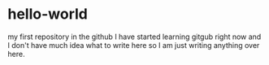 # hello-world
my first repository in the github
I have started learning gitgub right now and I don't have much idea what to write here so I am just writing anything over here.
